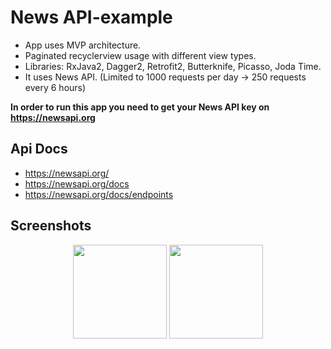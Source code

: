 # News API-example

- App uses MVP architecture.
- Paginated recyclerview usage with different view types.
- Libraries: RxJava2, Dagger2, Retrofit2, Butterknife, Picasso, Joda Time.
- It uses News API. (Limited to 1000 requests per day -> 250 requests every 6 hours)

**In order to run this app you need to get your News API key on https://newsapi.org**

## Api Docs

- https://newsapi.org/
- https://newsapi.org/docs
- https://newsapi.org/docs/endpoints

## Screenshots

<p align="center">
<img src="http://i64.tinypic.com/9lh17s.jpg" width="150">
<img src="http://i63.tinypic.com/16bn62r.jpg" width="150">
</p>
